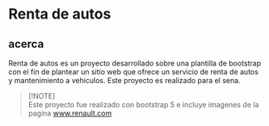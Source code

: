 # Renta de autos

## acerca

Renta de autos es un proyecto desarrollado sobre una plantilla de bootstrap con el fin de plantear un sitio web que ofrece un servicio de renta de autos y mantenimiento a vehiculos.
Este proyecto es realizado para el sena.

> [!NOTE]\
> Este proyecto fue realizado con bootstrap 5 e incluye imagenes de la pagina www.renault.com
